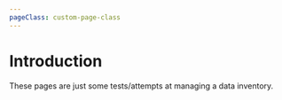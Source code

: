 ```yaml
---
pageClass: custom-page-class
---
```


# Introduction

These pages are just some tests/attempts at managing a data inventory.